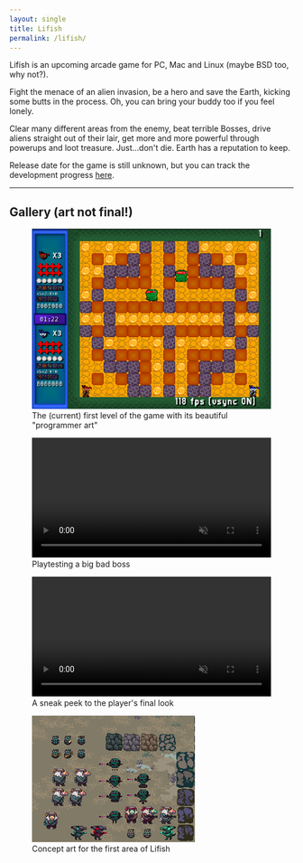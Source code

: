 ```yaml
---
layout: single
title: Lifish
permalink: /lifish/
---
```


Lifish is an upcoming arcade game for PC, Mac and Linux (maybe BSD too, why not?).

Fight the menace of an alien invasion, be a hero and save the Earth, kicking some butts in the process.
Oh, you can bring your buddy too if you feel lonely.

Clear many different areas from the enemy, beat terrible Bosses, drive aliens straight out of their lair,
get more and more powerful through powerups and loot treasure. Just...don't die. Earth has a reputation
to keep.

Release date for the game is still unknown, but you can track the development progress [here](/lifish-status).

<hr>

## Gallery (art not final!) ##
<figure>
  <a href='/assets/img/lifish/lifish_screen1.png'>
    <img src='/assets/img/lifish/lifish_screen1.png' alt='Lifish level1 programmer art'/>
  </a>
  <figcaption>The (current) first level of the game with its beautiful "programmer art"</figcaption>
</figure>

<figure>
  <a href='/assets/video/lifish/rex_atk.webm'>
    <video style='width: 100%' src='/assets/video/lifish/rex_atk.webm' alt='Playtesting rex boss' loop muted preload autoplay>
      Your browser does not support HTML5.
    </video>
  </a>
  <figcaption>Playtesting a big bad boss</figcaption>
</figure>

<figure>
  <a href='/assets/video/lifish/lifish-p2-zoomed.webm'>
    <video style='width: 100%' src='/assets/video/lifish/lifish-p2-zoomed.webm' alt='Lifish Player2 sneak peek' loop muted preload autoplay>
      Your browser does not support HTML5.
    </video>
  </a>
  <figcaption>A sneak peek to the player's final look</figcaption>
</figure>

<figure>
  <a style='width:100%' href='/assets/img/lifish/lifish-concept.png'>
    <img src='/assets/img/lifish/lifish-concept.png' alt='Lifish Concept Art'/>
  </a>
  <figcaption>Concept art for the first area of Lifish</figcaption>
</figure>
